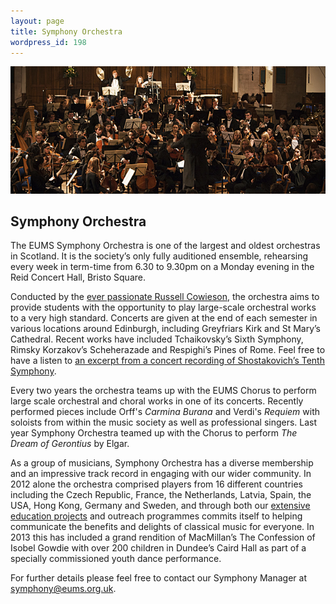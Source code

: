 ```yaml
---
layout: page
title: Symphony Orchestra
wordpress_id: 198
---
```


<img alt="Symphony Orchestra performing in Greyfriars Kirk" src="/assets/img/concerts/symphony-greyfriars-kirk.jpg" class="bordered">

## Symphony Orchestra

The EUMS Symphony Orchestra is one of the largest and oldest orchestras in
Scotland. It is the society’s only fully auditioned ensemble, rehearsing every
week in term-time from 6.30 to 9.30pm on a Monday evening in the Reid Concert
Hall, Bristo Square.

Conducted by the [ever passionate Russell Cowieson](/conductors/#russell-cowieson),
the orchestra aims to provide students with the opportunity to play large-scale
orchestral works to a very high standard. Concerts are given at the end of each
semester in various locations around Edinburgh, including Greyfriars Kirk and
St Mary’s Cathedral.  Recent works have included Tchaikovsky’s Sixth Symphony,
Rimsky Korzakov’s Scheherazade and Respighi’s Pines of Rome. Feel free to have
a listen to [an excerpt from a concert recording of Shostakovich’s Tenth Symphony](http://www.last.fm/music/Edinburgh+University+Music+Society/EUMS+Symphony+Orchestra:+Spring+Concert+2011/Shostakovich:+Symphony+No.+10,+II.+Allegro).

Every two years the orchestra teams up with the EUMS Chorus to perform large
scale orchestral and choral works in one of its concerts. Recently performed
pieces include Orff's *Carmina Burana* and Verdi's *Requiem* with soloists from
within the music society as well as professional singers. Last year Symphony
Orchestra teamed up with the Chorus to perform *The Dream of Gerontius* by
Elgar.

As a group of musicians, Symphony Orchestra has a diverse membership and an
impressive track record in engaging with our wider community. In 2012 alone the
orchestra comprised players from 16 different countries including the Czech
Republic, France, the Netherlands, Latvia, Spain, the USA, Hong Kong, Germany
and Sweden, and through both our [extensive education projects](/community/education)
and outreach programmes commits itself to helping communicate the benefits and
delights of classical music for everyone. In 2013 this has included a grand
rendition of MacMillan’s The Confession of Isobel Gowdie with over 200 children
in Dundee’s Caird Hall as part of a specially commissioned youth dance
performance.

For further details please feel free to contact our Symphony Manager at
[symphony@eums.org.uk](mailto:symphony@eums.org.uk).
